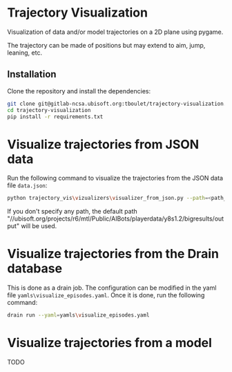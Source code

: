 # Trajectory Visualization

Visualization of data and/or model trajectories on a 2D plane using pygame.

The trajectory can be made of positions but may extend to aim, jump, leaning, etc.

## Installation

Clone the repository and install the dependencies:

```bash
git clone git@gitlab-ncsa.ubisoft.org:tboulet/trajectory-visualization.git
cd trajectory-visualization
pip install -r requirements.txt
```

# Visualize trajectories from JSON data

Run the following command to visualize the trajectories from the JSON data file `data.json`:

```bash
python trajectory_vis\vizualizers\visualizer_from_json.py --path=<path_to_json_folder> --random=<true or false> --n=<number_of_trajectories_to_visualize_at_once>
```

If you don't specify any path, the default path "//ubisoft.org/projects/r6/mtl/Public/AIBots/playerdata/y8s1.2/bigresults/output" will be used.

# Visualize trajectories from the Drain database

This is done as a drain job. The configuration can be modified in the yaml file `yamls\visualize_episodes.yaml`. Once it is done, run the following command:

```bash
drain run --yaml=yamls\visualize_episodes.yaml
```

# Visualize trajectories from a model 

TODO